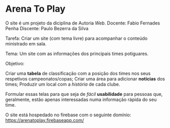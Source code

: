 # Arena To Play

O site é um projeto da diciplina de Autoria *Web*.
Docente: Fabio Fernades Penha
Discente: Paulo Bezerra da Silva

Tarefa: Criar um site (com tema livre) para acompanhar o conteúdo ministrado em sala.

Tema: Um site com as informações dos principais times potiguares.

Objetivo: 

Criar uma **tabela** de classificação com a posição dos times nos seus respetivos campeonatos/copas;
Criar uma área para adicionar **notícias** dos times;
Produzir um local com a *história* de cada clube.

Formular essas telas para que seja de *fácil* **usabilidade** para pessoas que, geralmente, estão apenas interessadas numa informação rápida do seu time.

O site está hospedado no firebase com o seguinte domínio: https://arenatoplay.firebaseapp.com/
